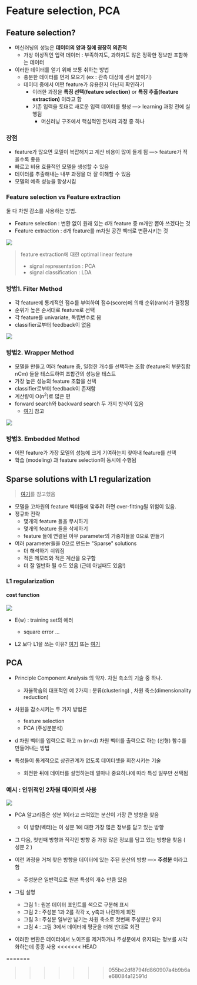 # Feature selection, PCA

## Feature selection?

* 머신러닝의 성능은 **데이터의 양과 질에 굉장히 의존적** 
  * 가상 이상적인 입력 데이터 : 부족하지도, 과하지도 않은 정확한 정보만 포함하는 데이터
* 이러한 데이터를 얻기 위해 보통 취하는 방법
  * 충분한 데이터를 먼저 모으기 (ex : 관측 대상에 센서 붙이기)
  * 데이터 중에서 어떤 feature가 유용한지 아닌지 확인하기
    * 이러한 과정을 **특징 선택(feature selection)** or **특징 추출(feature extraction)** 이라고 함
    * 기존 입력을 토대로 새로운 입력 데이터를 형성 —> learning 과정 전에 실행됨
      * 머신러닝 구조에서 핵심적인 전처리 과정 중 하나



### 장점

* feature가 많으면 모델이 복잡해지고 계산 비용이 많이 들게 됨 —> feature가 적을수록 좋음
* 빠르고 비용 효율적인 모델을 생성할 수 있음
* 데이터를 추출해내는 내부 과정을 더 잘 이해할 수 있음
* 모델의 예측 성능을 향상시킴



### Feature selection vs Feature extraction

둘 다 차원 감소를 사용하는 방법.

* Feature selection : 변환 없이 원래 있는 d개 feature 중 m개만 뽑아 쓰겠다는 것
* Feature extraction : d개 feature를 m차원 공간 벡터로 변환시키는 것

![](./img/feature/2.png)

> feature extraction에 대한 optimal linear feature
>
> * signal representation : PCA
> * signal classification : LDA



### 방법1. Filter Method

* 각 feature에 통계적인 점수를 부여하여 점수(score)에 의해 순위(rank)가 결정됨
* 순위가 높은 순서대로 feature로 선택
* 각 feature를 univariate, 독립변수로 봄
* classifier로부터 feedback이 없음

![](./img/feature/1.png)



### 방법2.  Wrapper Method

* 모델을 만들고 여러 feature 중, 일정한 개수를 선택하는 조합 (feature의 부분집합 nCm) 들을 테스트하여 조합간의 성능을 테스트
* 가장 높은 성능의 feature 조합을 선택
* classifier로부터 feedback이 존재함
* 계산량이 O(n<sup>2</sup>)로 많은 편
* forward search와 backward search 두 가지 방식이 있음
  * [여기](http://softgearko.blogspot.com/2014/04/machine-learning-2-feature-selection.html) 참고

![](./img/feature/3.png)



### 방법3. Embedded Method

* 어떤 feature가 가장 모델의 성능에 크게 기여하는지 찾아내 feature를 선택
* 학습 (modeling) 과 feature selection이 동시에 수행됨



## Sparse solutions with L1 regularization

> [여기](https://www.inf.ed.ac.uk/teaching/courses/mlpr/2016/notes/w10a_sparsity_and_L1.pdf)를 참고했음

* 모델을 고차원의 feature 벡터들에 맞추려 하면 over-fitting될 위험이 있음.
* 정규화 전략
  * 몇개의 feature 들을 무시하기
  * 몇개의 feature 들을 삭제하기
  * feature 들에 연결된 아무 parameter의 가중치들을 0으로 만들기
* 여러 parameter들을 0으로 만드는 "Sparse" solutions
  * 더 해석하기 쉬워짐
  * 적은 메모리와 적은 계산을 요구함
  * 더 잘 일반화 될 수도 있음 (근데 아닐때도 있음!)



### L1 regularization

#### cost function

![](./img/feature/4.png)

* E(w) : training set의 에러
  * square error ...



* L2 보다  L1을 쓰는 이유? [여기](https://www.quora.com/Why-is-L1-regularization-supposed-to-lead-to-sparsity-than-L2) 또는 [여기](https://stats.stackexchange.com/questions/45643/why-l1-norm-for-sparse-models)



## PCA

* Principle Component Analysis 의 약자. 차원 축소의 기술 중 하나.
  * 자율학습의 대표적인 예 2가지 : 분류(clustering) , 차원 축소(dimensionality reduction)
* 차원을 감소시키는 두 가지 방법론
  * feature selection
  * PCA (주성분분석)
* d 차원 벡터를 입력으로 하고 m (m<d) 차원 벡터를 출력으로 하는 (선형) 함수를 만들어내는 방법

* 특성들이 통계적으로 상관관계가 없도록 데이터셋을 회전시키는 기술
  * 회전한 뒤에 데이터를 설명하는데  얼마나 중요하냐에 따라 특성 일부만 선택됨



### 예시 : 인위적인 2차원 데이터셋 사용

![](./img/feature/5.png)



* PCA 알고리즘은 성분 1이라고 쓰여있는 분산이 가장 큰 방향을 찾음
  * 이 방향(벡터)는 이 성분 1에 대한 가장 많은 정보를 담고 있는 방향
* 그 다음, 첫번째 방향과 직각인 방향 중 가장 많은 정보를 담고 있는 방향을 찾음 ( 성분 2 )
* 이런 과정을 거쳐 찾은 방향을 데이터에 있는 주된 분산의 방향 —> **주성분** 이라고 함
  * 주성분은 일반적으로 원본 특성의 개수 만큼 있음



* 그림 설명
  * 그림 1 : 원본 데이터 포인트를 색으로 구분해 표시
  * 그림 2 : 주성분 1과 2를 각각 x, y축과 나란하게 회전
  * 그림 3 : 주성분 일부만 남기는 차원 축소로 첫번째 주성분만 유지
  * 그림 4 : 그림 3에서 데이터에 평균을 더해 반대로 회전
* 이러한 변환은 데이터에서 노이즈를 제거하거나 주성분에서 유지되는 정보를 시각화하는데 종종 사용
<<<<<<< HEAD

=======
>>>>>>> 055be2df8794fd860907a4b9b6ae68084a12591d
